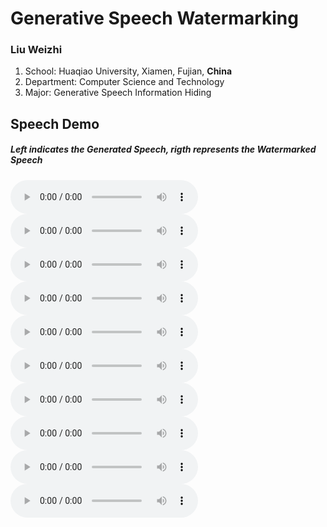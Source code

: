 # Generative Speech Watermarking

### Liu Weizhi
1. School: Huaqiao University, Xiamen, Fujian, **China**
2. Department: Computer Science and Technology
3. Major: Generative Speech Information Hiding

## Speech Demo
##### Left indicates the **Generated Speech**, rigth represents the **Watermarked Speech**
<audio controls>
  <source src="speech/ljs_speech_demo1.wav"> 
</audio>

<audio controls>
  <source src="speech/ljs_stego_demo1.wav">
</audio>

<audio controls>
  <source src="speech/ljs_speech_demo2.wav">  
</audio>

<audio controls>
  <source src="speech/ljs_stego_demo2.wav">  
</audio>

<audio controls>
  <source src="speech/ljs_speech_demo3.wav"> 
</audio>

<audio controls>
  <source src="speech/ljs_stego_demo3.wav">
</audio>

<audio controls>
  <source src="speech/ljs_speech_demo4.wav">  
</audio>

<audio controls>
  <source src="speech/ljs_stego_demo4.wav">  
</audio>

<audio controls>
  <source src="speech/ljs_speech_demo5.wav">  
</audio>

<audio controls>
  <source src="speech/ljs_stego_demo5.wav">  
</audio>
